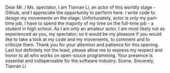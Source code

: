 Dear Mr. / Ms. spectator,
  I am Tianran Li, an actor of this worldly stage - Github, and I appreciate the opportunity to perform here.
  I write code to design my movements on the stage. Unfortunately, actor is only my part-time job, I have to spend the majority of my time on the full-time job - a student in high school.
  As I am only an amateur actor, I am most likely not as experienced as you, my spectator; so it would be my pleasure if you would like to take a look at my code and my movements, to comment and to criticize them.
  Thank you for your attention and patience for this opening. Last but definitely not the least, please allow me to express my respect and honor to all who works on open-souce programming. Your presence is essential and indispensable for the software industry.
  Scene.
Sincerely,
Tianran Li
